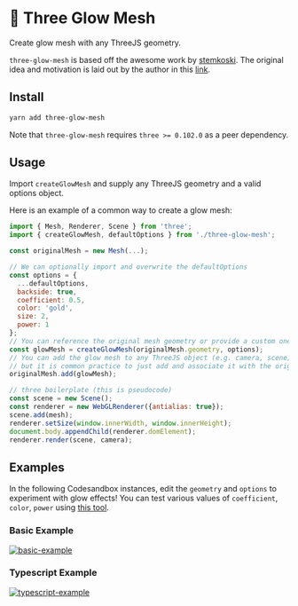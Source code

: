 # 🌟 Three Glow Mesh

Create glow mesh with any ThreeJS geometry.

`three-glow-mesh` is based off the awesome work by [stemkoski](https://github.com/stemkoski/stemkoski.github.com/blob/master/Three.js/Shader-Halo.html). The original idea and motivation is laid out by the author in this [link](http://stemkoski.blogspot.com/2013/07/shaders-in-threejs-glow-and-halo.html).

## Install

```bash
yarn add three-glow-mesh
```

Note that `three-glow-mesh` requires `three >= 0.102.0` as a peer dependency.

## Usage

Import `createGlowMesh` and supply any ThreeJS geometry and a valid options object.

Here is an example of a common way to create a glow mesh:

```js
import { Mesh, Renderer, Scene } from 'three';
import { createGlowMesh, defaultOptions } from './three-glow-mesh';

const originalMesh = new Mesh(...);

// We can optionally import and overwrite the defaultOptions
const options = {
  ...defaultOptions,
  backside: true,
  coefficient: 0.5,
  color: 'gold',
  size: 2,
  power: 1
};
// You can reference the original mesh geometry or provide a custom one.
const glowMesh = createGlowMesh(originalMesh.geometry, options);
// You can add the glow mesh to any ThreeJS object (e.g. camera, scene),
// but it is common practice to just add and associate it with the original mesh.
originalMesh.add(glowMesh);

// three boilerplate (this is pseudocode)
const scene = new Scene();
const renderer = new WebGLRenderer({antialias: true});
scene.add(mesh);
renderer.setSize(window.innerWidth, window.innerHeight);
document.body.appendChild(renderer.domElement);
renderer.render(scene, camera);
```

## Examples

In the following Codesandbox instances, edit the `geometry` and `options` to experiment with glow effects! You can test various values of `coefficient`, `color`, `power` using [this tool](http://stemkoski.github.io/Three.js/Shader-Glow.html).

### Basic Example

[![basic-example](https://codesandbox.io/static/img/play-codesandbox.svg)](https://codesandbox.io/s/uz1ki)

### Typescript Example

[![typescript-example](https://codesandbox.io/static/img/play-codesandbox.svg)](https://codesandbox.io/s/263dq)
